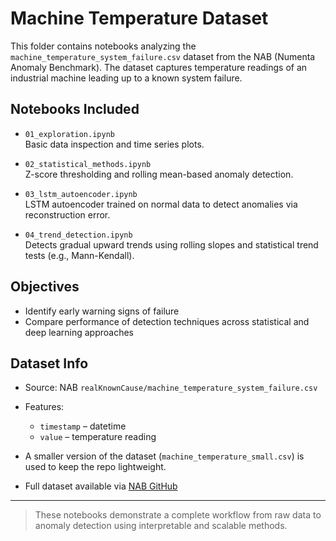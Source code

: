 # Machine Temperature Dataset

This folder contains notebooks analyzing the `machine_temperature_system_failure.csv` dataset from the NAB (Numenta Anomaly Benchmark).
The dataset captures temperature readings of an industrial machine leading up to a known system failure. 

## Notebooks Included

- `01_exploration.ipynb`  
  Basic data inspection and time series plots.

- `02_statistical_methods.ipynb`  
  Z-score thresholding and rolling mean-based anomaly detection.

- `03_lstm_autoencoder.ipynb`  
  LSTM autoencoder trained on normal data to detect anomalies via reconstruction error.

- `04_trend_detection.ipynb`  
  Detects gradual upward trends using rolling slopes and statistical trend tests (e.g., Mann-Kendall).

## Objectives

- Identify early warning signs of failure
- Compare performance of detection techniques across statistical and deep learning approaches

## Dataset Info

- Source: NAB `realKnownCause/machine_temperature_system_failure.csv`
- Features:  
  - `timestamp` – datetime  
  - `value` – temperature reading



- A smaller version of the dataset (`machine_temperature_small.csv`) is used to keep the repo lightweight.
- Full dataset available via [NAB GitHub](https://github.com/numenta/NAB)

---

> These notebooks demonstrate a complete workflow from raw data to anomaly detection using interpretable and scalable methods.
